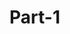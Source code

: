 # Part-1

<script>
  document.write("<span style = \"color: purple; font-size: 22px;\">XYZ</span>")
  </script>
